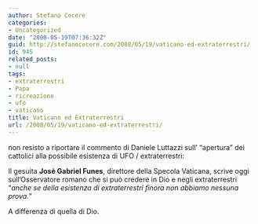 ```yaml
---
author: Stefano Cecere
categories:
- Uncategorized
date: "2008-05-19T07:36:32Z"
guid: http://stefanocecere.com/2008/05/19/vaticano-ed-extraterrestri/
id: 945
related_posts:
- null
tags:
- extraterrestri
- Papa
- ricreazione
- ufo
- vaticano
title: Vaticano ed Extraterrestri
url: /2008/05/19/vaticano-ed-extraterrestri/
---
```


non resisto a riportare il commento di Daniele Luttazzi sull&#8217; &#8220;apertura&#8221; dei cattolici alla possibile esistenza di UFO / extraterrestri:

Il gesuita **Josè Gabriel Funes**, direttore della Specola Vaticana, scrive oggi sull&#8217;Osservatore romano che si può credere in Dio e negli extraterrestri &#8220;_anche se della esistenza di extraterrestri finora non abbiamo nessuna prova._&#8221;

A differenza di quella di Dio.